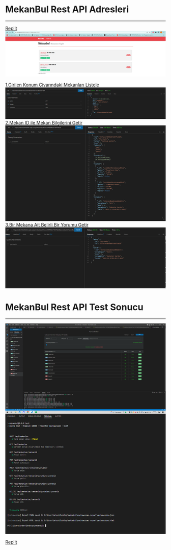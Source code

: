 # MekanBul Rest API Adresleri
---
[Replit](https://mekanbul.berkekim.repl.co/?enlem=37&boylam=35)
![](resimler/replitodev.PNG)

[1.Girilen Konum Civarındaki Mekanları Listele](https://odev5.berkekim.repl.co/api/mekanlar?enlem=37.7&boylam=35.4)
![](resimler/getadres.PNG)
[2.Mekan ID ile Mekan Bilgilerini Getir](https://odev5.berkekim.repl.co/api/mekanlar/637acec48998eb71847fa628)
![](resimler/getmekan.PNG)
[3.Bir Mekana Ait Belirli Bir Yorumu Getir](https://odev5.berkekim.repl.co/api/mekanlar/637acec48998eb71847fa628/yorumlar/637acecdbaabc6a20018457c)
![](resimler/getyorum.PNG)
# MekanBul Rest API Test Sonucu
---
![](resimler/testcollection.PNG)
![](resimler/testnpmtest.PNG)



[Replit](https://mekanbul.berkekim.repl.co/?enlem=37&boylam=35)